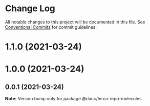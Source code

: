 # Change Log

All notable changes to this project will be documented in this file.
See [Conventional Commits](https://conventionalcommits.org) for commit guidelines.

# 1.1.0 (2021-03-24)



# 1.0.0 (2021-03-24)



## 0.0.1 (2021-03-24)

**Note:** Version bump only for package @ducc/lerna-repo-molecules
